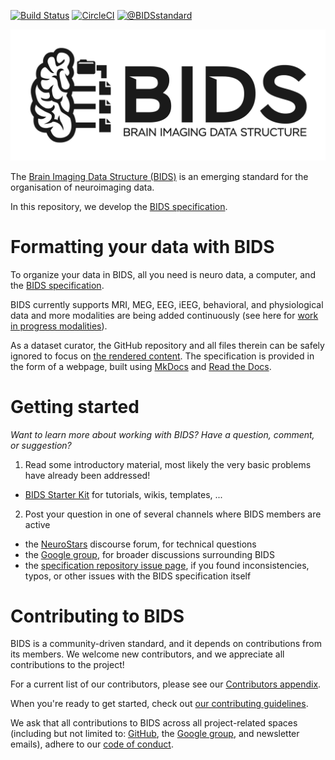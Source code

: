 [![Build Status](https://travis-ci.com/bids-standard/bids-specification.svg?branch=master)](https://travis-ci.com/bids-standard/bids-specification)
[![CircleCI](https://circleci.com/gh/bids-standard/bids-specification.svg?style=svg)](https://circleci.com/gh/bids-standard/bids-specification)
[![@BIDSstandard](http://img.shields.io/twitter/follow/bidsstandard.svg?style=social)](https://twitter.com/BIDSstandard)


<img src="./BIDS_logo/BIDS_logo_black_transparent_background_crop.png" alt="bids-logo" width="600"/>

The [Brain Imaging Data Structure (BIDS)](https://bids.neuroimaging.io) is an emerging standard for the
organisation of neuroimaging data.

In this repository, we develop the
[BIDS specification](https://bids-specification.readthedocs.io/en/latest/).

# Formatting your data with BIDS

To organize your data in BIDS, all you need is neuro data, a computer, and the
[BIDS specification](https://bids-specification.readthedocs.io/en/stable/).

BIDS currently supports MRI, MEG, EEG, iEEG, behavioral, and physiological data
and more modalities are being added continuously (see here for
[work in progress modalities](https://bids-specification.readthedocs.io/en/stable/06-extensions.html#bids-extension-proposals)).

As a dataset curator, the GitHub repository and all files therein can be safely ignored
to focus on [the rendered content](https://bids-specification.readthedocs.io/en/stable/).
The specification is provided in the form of a webpage, built using
[MkDocs](https://www.mkdocs.org/) and [Read the Docs](https://readthedocs.org/).

# Getting started

*Want to learn more about working with BIDS? Have a question, comment, or suggestion?*

1. Read some introductory material, most likely the very basic problems have already been addressed!
  - [BIDS Starter Kit](https://github.com/bids-standard/bids-starter-kit) for tutorials, wikis, templates, ...
2. Post your question in one of several channels where BIDS members are active
  - the [NeuroStars](https://neurostars.org/tags/bids) discourse forum, for technical questions
  - the [Google group](https://groups.google.com/forum/#!forum/bids-discussion), for broader discussions surrounding BIDS
  - the [specification repository issue page](https://github.com/bids-standard/bids-specification/issues), if you found inconsistencies, typos, or other issues with the BIDS specification itself

# Contributing to BIDS

BIDS is a community-driven standard, and it depends on contributions from its members.
We welcome new contributors, and we appreciate all contributions to the project!

For a current list of our contributors, please see our [Contributors appendix](https://github.com/bids-standard/bids-specification/blob/master/src/99-appendices/01-contributors.md).

When you're ready to get started, check out [our contributing guidelines](https://github.com/bids-standard/bids-specification/blob/master/CONTRIBUTING.md).

We ask that all contributions to BIDS across all project-related spaces (including but not limited to:
[GitHub](https://github.com/bids-standard),
the [Google group](https://groups.google.com/forum/#!forum/bids-discussion), and newsletter emails),
adhere to our [code of conduct](https://github.com/bids-standard/bids-specification/blob/master/CODE_OF_CONDUCT.md).

